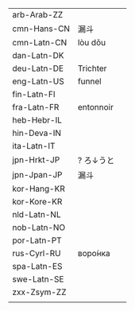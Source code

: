 | | | |
|-|-|-|
| arb-Arab-ZZ |  |  |
| cmn-Hans-CN | 漏斗 |  |
| cmn-Latn-CN | lòu dǒu |  |
| dan-Latn-DK |  |  |
| deu-Latn-DE | Trichter |  |
| eng-Latn-US | funnel |  |
| fin-Latn-FI |  |  |
| fra-Latn-FR | entonnoir |  |
| heb-Hebr-IL |  |  |
| hin-Deva-IN |  |  |
| ita-Latn-IT |  |  |
| jpn-Hrkt-JP | ? ろ↓うと |  |
| jpn-Jpan-JP | 漏斗 |  |
| kor-Hang-KR |  |  |
| kor-Kore-KR |  |  |
| nld-Latn-NL |  |  |
| nob-Latn-NO |  |  |
| por-Latn-PT |  |  |
| rus-Cyrl-RU | воро́нка |  |
| spa-Latn-ES |  |  |
| swe-Latn-SE |  |  |
| zxx-Zsym-ZZ |  |  |
|  |  |  |
